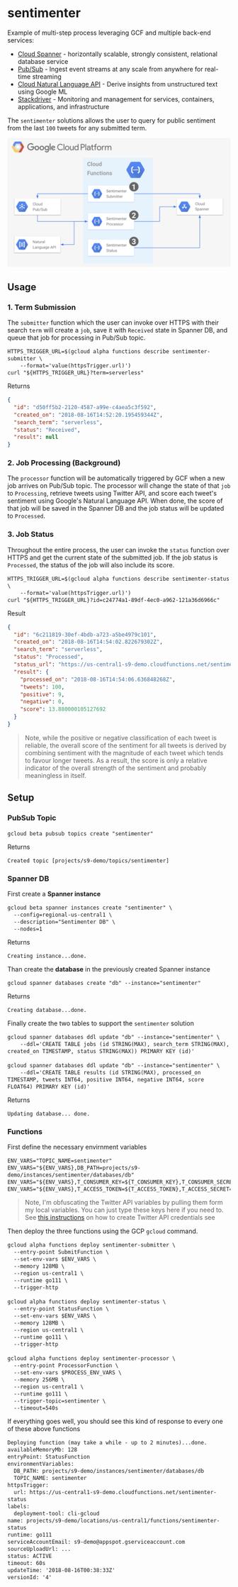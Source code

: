 # sentimenter

Example of multi-step process leveraging GCF and multiple back-end services:

* [Cloud Spanner](https://cloud.google.com/spanner/) - horizontally scalable, strongly consistent, relational database service
* [Pub/Sub](https://cloud.google.com/pubsub/) - Ingest event streams at any scale from anywhere for real-time streaming
* [Cloud Natural Language API](https://cloud.google.com/natural-language/) - Derive insights from unstructured text using Google ML
* [Stackdriver](https://cloud.google.com/stackdriver/) - Monitoring and management for services, containers, applications, and infrastructure

The `sentimenter` solutions allows the user to query for public sentiment from the last `100` tweets for any submitted term.

![overview](img/overview.png)

## Usage

### 1. Term Submission

The `submitter` function which the user can invoke over HTTPS with their search `term` will create a `job`, save it with `Received` state in Spanner DB, and queue that job for processing in Pub/Sub topic.

```shell
HTTPS_TRIGGER_URL=$(gcloud alpha functions describe sentimenter-submitter \
    --format='value(httpsTrigger.url)')
curl "${HTTPS_TRIGGER_URL}?term=serverless"
```

Returns

```json
{
  "id": "d50ff5b2-2120-4587-a99e-c4aea5c3f592",
  "created_on": "2018-08-16T14:52:20.195459344Z",
  "search_term": "serverless",
  "status": "Received",
  "result": null
}
```

### 2. Job Processing (Background)

The `processor` function will be automatically triggered by GCF when a new job arrives on Pub/Sub topic. The processor will change the state of that `job` to `Processing`, retrieve tweets using Twitter API, and score each tweet's sentiment using Google's Natural Language API. When done, the score of that job will be saved in the Spanner DB and the job status will be updated to `Processed`.


### 3. Job Status

Throughout the entire process, the user can invoke the `status` function over HTTPS and get the current state of the submitted job. If the job status is `Processed`, the status of the job will also include its score.

```shell
HTTPS_TRIGGER_URL=$(gcloud alpha functions describe sentimenter-status \
    --format='value(httpsTrigger.url)')
curl "${HTTPS_TRIGGER_URL}?id=c24774a1-89df-4ec0-a962-121a36d6966c"
```

Result

```json
{
  "id": "6c211819-30ef-4bdb-a723-a5be4979c101",
  "created_on": "2018-08-16T14:54:02.822679302Z",
  "search_term": "serverless",
  "status": "Processed",
  "status_url": "https://us-central1-s9-demo.cloudfunctions.net/sentimenter-status?id=6c211819-30ef-4bdb-a723-a5be4979c101",
  "result": {
    "processed_on": "2018-08-16T14:54:06.636848268Z",
    "tweets": 100,
    "positive": 9,
    "negative": 0,
    "score": 13.880000105127692
  }
}
```

> Note, while the positive or negative classification of each tweet is reliable, the overall score of the sentiment for all tweets is derived by combining sentiment with the magnitude of each tweet which tends to favour longer tweets. As a result, the score is only a relative indicator of the overall strength of the sentiment and probably meaningless in itself.


## Setup

### PubSub Topic

```shell
gcloud beta pubsub topics create "sentimenter"
```

Returns

```shell
Created topic [projects/s9-demo/topics/sentimenter]
```

### Spanner DB

First create a **Spanner instance**

```shell
gcloud beta spanner instances create "sentimenter" \
  --config=regional-us-central1 \
  --description="Sentimenter DB" \
  --nodes=1
```

Returns

```shell
Creating instance...done.
```

Than create the **database** in the previously created Spanner instance

```shell
gcloud spanner databases create "db" --instance="sentimenter"
```

Returns

```shell
Creating database...done.
```

Finally create the two tables to support the `sentimenter` solution

```shell
gcloud spanner databases ddl update "db" --instance="sentimenter" \
    --ddl='CREATE TABLE jobs (id STRING(MAX), search_term STRING(MAX), created_on TIMESTAMP, status STRING(MAX)) PRIMARY KEY (id)'

gcloud spanner databases ddl update "db" --instance="sentimenter" \
    --ddl='CREATE TABLE results (id STRING(MAX), processed_on TIMESTAMP, tweets INT64, positive INT64, negative INT64, score FLOAT64) PRIMARY KEY (id)'
```

Returns

```shell
Updating database... done.
```

### Functions

First define the necessary envirnment variables

```shell
ENV_VARS="TOPIC_NAME=sentimenter"
ENV_VARS="${ENV_VARS},DB_PATH=projects/s9-demo/instances/sentimenter/databases/db"
ENV_VARS="${ENV_VARS},T_CONSUMER_KEY=${T_CONSUMER_KEY},T_CONSUMER_SECRET=${T_CONSUMER_SECRET}"
ENV_VARS="${ENV_VARS},T_ACCESS_TOKEN=${T_ACCESS_TOKEN},T_ACCESS_SECRET=${T_ACCESS_SECRET}"
```

> Note, I'm obfuscating the Twitter API variables by pulling them form my local variables.
> You can just type these keys here if you need to. See [this instructions](https://developer.twitter.com/en/docs/basics/authentication/guides/access-tokens.html)
> on how to create Twitter API credentials see

Then deploy the three functions using the GCP `gcloud` command.

```shell
gcloud alpha functions deploy sentimenter-submitter \
  --entry-point SubmitFunction \
  --set-env-vars $ENV_VARS \
  --memory 128MB \
  --region us-central1 \
  --runtime go111 \
  --trigger-http

gcloud alpha functions deploy sentimenter-status \
  --entry-point StatusFunction \
  --set-env-vars $ENV_VARS \
  --memory 128MB \
  --region us-central1 \
  --runtime go111 \
  --trigger-http

gcloud alpha functions deploy sentimenter-processor \
  --entry-point ProcessorFunction \
  --set-env-vars $PROCESS_ENV_VARS \
  --memory 256MB \
  --region us-central1 \
  --runtime go111 \
  --trigger-topic=sentimenter \
  --timeout=540s
```

If everything goes well, you should see this kind of response to every one of these above functions

```shell
Deploying function (may take a while - up to 2 minutes)...done.
availableMemoryMb: 128
entryPoint: StatusFunction
environmentVariables:
  DB_PATH: projects/s9-demo/instances/sentimenter/databases/db
  TOPIC_NAME: sentimenter
httpsTrigger:
  url: https://us-central1-s9-demo.cloudfunctions.net/sentimenter-status
labels:
  deployment-tool: cli-gcloud
name: projects/s9-demo/locations/us-central1/functions/sentimenter-status
runtime: go111
serviceAccountEmail: s9-demo@appspot.gserviceaccount.com
sourceUploadUrl: ...
status: ACTIVE
timeout: 60s
updateTime: '2018-08-16T00:38:33Z'
versionId: '4'
```

